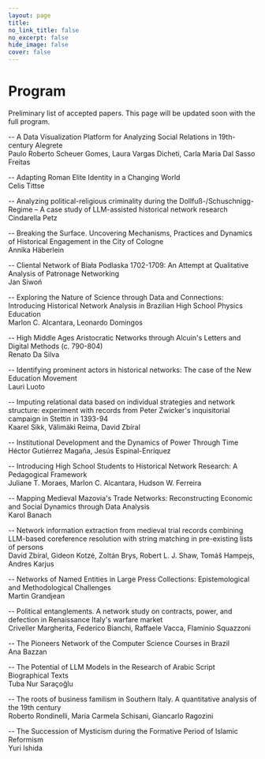 ```yaml
---
layout: page
title: 
no_link_title: false 
no_excerpt: false 
hide_image: false
cover: false
---
```


# Program

Preliminary list of accepted papers. This page will be updated soon with the full program.

-- A Data Visualization Platform for Analyzing Social Relations in 19th-century Alegrete  
Paulo Roberto Scheuer Gomes, Laura Vargas Dicheti, Carla Maria Dal Sasso Freitas  

-- Adapting Roman Elite Identity in a Changing World  
Celis Tittse  

-- Analyzing political-religious criminality during the Dollfuß-/Schuschnigg-Regime – A case study of LLM-assisted historical network research  
Cindarella Petz  

-- Breaking the Surface. Uncovering Mechanisms, Practices and Dynamics of Historical Engagement in the City of Cologne  
Annika Häberlein  

-- Cliental Network of Biała Podlaska 1702-1709: An Attempt at Qualitative Analysis of Patronage Networking  
Jan Siwoń  

-- Exploring the Nature of Science through Data and Connections: Introducing Historical Network Analysis in Brazilian High School Physics Education  
Marlon C. Alcantara, Leonardo Domingos  

-- High Middle Ages Aristocratic Networks through Alcuin's Letters and Digital Methods (c. 790-804)  
Renato Da Silva  

-- Identifying prominent actors in historical networks: The case of the New Education Movement  
Lauri Luoto  

-- Imputing relational data based on individual strategies and network structure: experiment with records from Peter Zwicker's inquisitorial campaign in Stettin in 1393-94  
Kaarel Sikk, Välimäki Reima, David Zbíral  

-- Institutional Development and the Dynamics of Power Through Time  
Héctor Gutiérrez Magaña, Jesús Espinal-Enríquez  

-- Introducing High School Students to Historical Network Research: A Pedagogical Framework  
Juliane T. Moraes, Marlon C. Alcantara, Hudson W. Ferreira  

-- Mapping Medieval Mazovia's Trade Networks: Reconstructing Economic and Social Dynamics through Data Analysis  
Karol Banach  

-- Network information extraction from medieval trial records combining LLM-based coreference resolution with string matching in pre-existing lists of persons  
David Zbíral, Gideon Kotzé, Zoltán Brys, Robert L. J. Shaw, Tomáš Hampejs, Andres Karjus  

-- Networks of Named Entities in Large Press Collections: Epistemological and Methodological Challenges  
Martin Grandjean  

-- Political entanglements. A network study on contracts, power, and defection in Renaissance Italy's warfare market  
Criveller Margherita, Federico Bianchi, Raffaele Vacca, Flaminio Squazzoni  

-- The Pioneers Network of the Computer Science Courses in Brazil  
Ana Bazzan  

-- The Potential of LLM Models in the Research of Arabic Script Biographical Texts  
Tuba Nur Saraçoğlu  

-- The roots of business familism in Southern Italy. A quantitative analysis of the 19th century  
Roberto Rondinelli, Maria Carmela Schisani, Giancarlo Ragozini  

-- The Succession of Mysticism during the Formative Period of Islamic Reformism  
Yuri Ishida  
